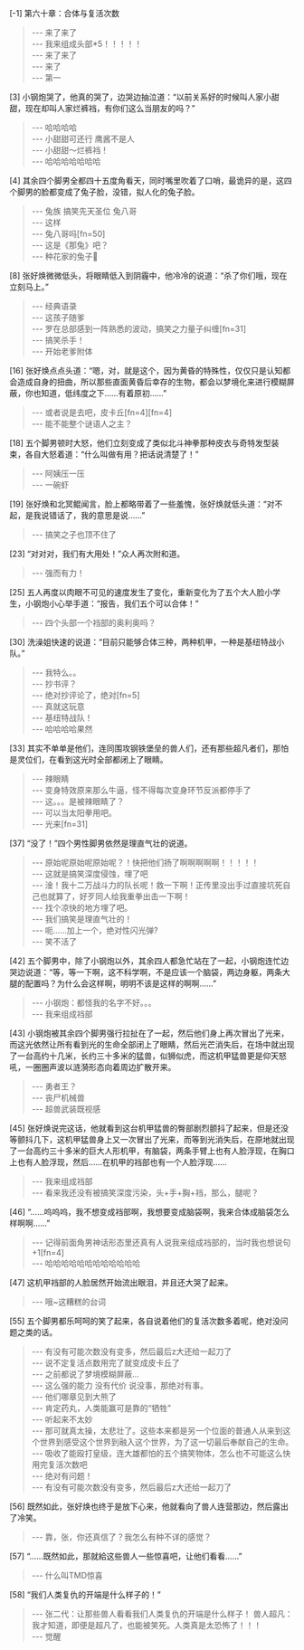 
[-1] 第六十章：合体与复活次数
>--- 来了来了<br>
>--- 我来组成头部*5！！！！！<br>
>--- 来了来了<br>
>--- 来了<br>
>--- 第一<br>

[3] 小钢炮哭了，他真的哭了，边哭边抽泣道：“以前关系好的时候叫人家小甜甜，现在却叫人家烂裤裆，有你们这么当朋友的吗？”
>--- 哈哈哈哈<br>
>--- 小甜甜可还行 鹰酱不是人<br>
>--- 小甜甜～烂裤裆！<br>
>--- 哈哈哈哈哈哈哈<br>

[4] 其余四个脚男全都四十五度角看天，同时嘴里吹着了口哨，最诡异的是，这四个脚男的脸都变成了兔子脸，没错，拟人化的兔子脸。
>--- 兔族 搞笑先天圣位   兔八哥<br>
>--- 这样<br>
>--- 兔八哥吗[fn=50]<br>
>--- 这是《那兔》吧？<br>
>--- 种花家的兔子🐰<br>

[8] 张好焕微微低头，将眼睛低入到阴霾中，他冷冷的说道：“杀了你们哦，现在立刻马上。”
>--- 经典语录<br>
>--- 这孩子随爹<br>
>--- 罗在总部感到一阵熟悉的波动，搞笑之力量子纠缠[fn=31]<br>
>--- 搞笑杀手！<br>
>--- 开始老爹附体<br>

[16] 张好焕点点头道：“嗯，对，就是这个，因为黄昏的特殊性，仅仅只是认知都会造成自身的扭曲，所以那些直面黄昏后幸存的生物，都会以梦境化来进行模糊屏蔽，你也知道，低纬度之下……有着原初……”
>--- 或者说是去吧，皮卡丘[fn=4][fn=4]<br>
>--- 能不能整个谜语人之主？<br>

[18] 五个脚男顿时大怒，他们立刻变成了类似北斗神拳那种皮衣与奇特发型装束，各自大怒着道：“什么叫做有用？把话说清楚了！”
>--- 阿姨压一压<br>
>--- 一碗虾<br>

[19] 张好焕和北冥鲲闻言，脸上都略带着了一些羞愧，张好焕就低头道：“对不起，是我说错话了，我的意思是说……”
>--- 搞笑之子也顶不住了<br>

[23] “对对对，我们有大用处！”众人再次附和道。
>--- 强而有力！<br>

[25] 五人再度以肉眼不可见的速度发生了变化，重新变化为了五个大人脸小学生，小钢炮小心举手道：“报告，我们五个可以合体！”
>--- 四个头部一个裆部的奥利奥吗？<br>

[30] 洗澡姐快速的说道：“目前只能够合体三种，两种机甲，一种是基纽特战小队。”
>--- 我特么。。<br>
>--- 抄书评？<br>
>--- 绝对抄评论了，绝对[fn=5]<br>
>--- 真就这玩意<br>
>--- 基纽特战队！<br>
>--- 哈哈哈哈果然<br>

[33] 其实不单单是他们，连同围攻钢铁堡垒的兽人们，还有那些超凡者们，那怕是灵位们，在看到这光时全部都闭上了眼睛。
>--- 辣眼睛<br>
>--- 变身特效原来那么牛逼，怪不得每次变身环节反派都停手了<br>
>--- 这。。。是被辣眼睛了？<br>
>--- 可以当太阳拳用吧。<br>
>--- 光来[fn=31]<br>

[37] “没了！”四个男性脚男依然是理直气壮的说道。
>--- 原始呢原始呢原始呢？！快把他们扬了啊啊啊啊啊！！！！！<br>
>--- 这就是搞笑深度侵蚀，埋了吧<br>
>--- 淦！我十二万战斗力的队长呢！救一下啊！正传里没出手过直接坑死自己也就算了，好歹同人给我重拳出击一下啊！<br>
>--- 找个凉快的地方埋了吧。<br>
>--- 我们搞笑是理直气壮的！<br>
>--- 呃……加上一个，绝对性闪光弹?<br>
>--- 笑不活了<br>

[42] 五个脚男中，除了小钢炮以外，其余四人都急忙站在了一起，小钢炮连忙边哭边说道：“等，等一下啊，这不科学啊，不是应该一个脑袋，两边身躯，两条大腿的配置吗？为什么会这样啊，明明不该是这样的啊啊……”
>--- 小钢炮：都怪我的名字不好。。。<br>
>--- 我来组成裆部<br>

[43] 小钢炮被其余四个脚男强行拉扯在了一起，然后他们身上再次冒出了光来，而这光依然让所有看到光的生命全部闭上了眼睛，然后光芒消失后，在场中就出现了一台高约十几米，长约三十多米的猛兽，似狮似虎，而这机甲猛兽更是仰天怒吼，一圈圈声波以涟漪形态向着周边扩散开来。
>--- 勇者王？<br>
>--- 丧尸机械兽<br>
>--- 超兽武装既视感<br>

[45] 张好焕说完这话，他就看到这台机甲猛兽的臀部剧烈颤抖了起来，但是还没等颤抖几下，这机甲猛兽身上又一次冒出了光来，而等到光消失后，在原地就出现了一台高约三十多米的巨大人形机甲，有脑袋，两条手臂上也有人脸浮现，在胸口上也有人脸浮现，然后……在机甲的裆部也有一个人脸浮现……
>--- 我来组成裆部<br>
>--- 看来我还没有被搞笑深度污染，头+手+胸+裆，那么，腿呢？<br>

[46] “……呜呜呜，我不想变成裆部啊，我想要变成脑袋啊，我来合体成脑袋怎么样啊啊……”
>--- 记得前面角男神话形态里还真有人说我来组成裆部的，当时我也想说句+1[fn=4]<br>
>--- 哈哈哈哈哈哈哈哈哈哈哈哈<br>

[47] 这机甲裆部的人脸居然开始流出眼泪，并且还大哭了起来。
>--- 哦~这糟糕的台词<br>

[55] 五个脚男都乐呵呵的笑了起来，各自说着他们的复活次数多着呢，绝对没问题之类的话。
>--- 有没有可能次数没有变多，然后最后z大还给一起刀了<br>
>--- 说不定复活点数用完了就变成皮卡丘了<br>
>--- 之前都说了梦境模糊屏蔽…<br>
>--- 这么强的能力  没有代价    说没事，那绝对有事。<br>
>--- 他们哪章见到大熊了<br>
>--- 肯定药丸，人类能赢可是靠的“牺牲”<br>
>--- 听起来不太妙<br>
>--- 那可就真太操，太悲壮了。这些本来都是另一个位面的普通人从来到这个世界到感受这个世界到融入这个世界，为了这一切最后奉献自己的生命。<br>
>--- 吸收了能殴打皇级，连大雄都怕的五个搞笑物体，怎么也不可能这么快用完复活次数吧<br>
>--- 绝对有问题！<br>
>--- 有没有可能次数没有变多，然后最后z大还给一起刀了<br>

[56] 既然如此，张好焕也终于是放下心来，他就看向了兽人连营那边，然后露出了冷笑。
>--- 靠，张，你还真信了？我怎么有种不详的感觉？<br>

[57] “……既然如此，那就給这些兽人一些惊喜吧，让他们看看……”
>--- 什么叫TMD惊喜<br>

[58] “我们人类复仇的开端是什么样子的！”
>--- 张二代：让那些兽人看看我们人类复仇的开端是什么样子！
兽人超凡：我才知道，即便是超凡了，也能被笑死。人类真是太恐怖了！！！<br>
>--- 觉醒<br>
